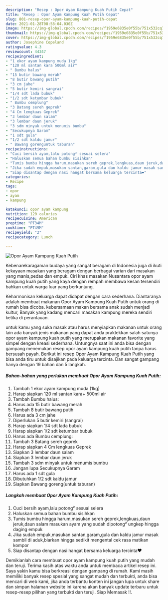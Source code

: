 ```yaml
---
description: "Resep : Opor Ayam Kampung Kuah Putih Cepat"
title: "Resep : Opor Ayam Kampung Kuah Putih Cepat"
slug: 801-resep-opor-ayam-kampung-kuah-putih-cepat
date: 2021-01-28T08:58:04.030Z
image: https://img-global.cpcdn.com/recipes/f1959e6835e0f55b/751x532cq70/opor-ayam-kampung-kuah-putih-foto-resep-utama.jpg
thumbnail: https://img-global.cpcdn.com/recipes/f1959e6835e0f55b/751x532cq70/opor-ayam-kampung-kuah-putih-foto-resep-utama.jpg
cover: https://img-global.cpcdn.com/recipes/f1959e6835e0f55b/751x532cq70/opor-ayam-kampung-kuah-putih-foto-resep-utama.jpg
author: Josephine Copeland
ratingvalue: 4.3
reviewcount: 44347
recipeingredient:
- "1 ekor ayam kampung muda 1kg"
- "120 ml santan kara 500ml air"
- " Bumbu halus"
- "15 butir bawang merah"
- "8 butir bawang putih"
- "3 cm jahe"
- "5 butir kemiri sangrai"
- "1/4 sdt lada bubuk"
- "1/2 sdt ketumbar bubuk"
- " Bumbu cemplung"
- "3 Batang sereh geprek"
- "4 Cm lengkuas Geprek"
- "3 lembar daun salam"
- "3 lembar daun jeruk"
- "3 sdm minyak untuk menumis bumbu"
- "Secukupnya Garam"
- "1 sdt gula"
- "1/2 sdt kaldu jamur"
- " Bawang gorenguntuk taburan"
recipeinstructions:
- "Cuci bersih ayam,lalu potong² sesuai selera"
- "Haluskan semua bahan bumbu sisihkan"
- "Tumis bumbu hingga harum,masukan sereh geprek,lengkuas,daun jeruk,daun salam masukan ayam yang sudah dipotong² ungkep hingga daging empuk"
- "Jika sudah empuk,masukan santan,garam,gula dan kaldu jamur masak sambil di aduk,biarkan hingga sedikit mengental cek rasa matikan kompor"
- "Siap disantap dengan nasi hangat bersama keluarga tercinta❤️"
categories:
- Recipe
tags:
- opor
- ayam
- kampung

katakunci: opor ayam kampung 
nutrition: 120 calories
recipecuisine: American
preptime: "PT34M"
cooktime: "PT49M"
recipeyield: "2"
recipecategory: Lunch

---
```



![Opor Ayam Kampung Kuah Putih](https://img-global.cpcdn.com/recipes/f1959e6835e0f55b/751x532cq70/opor-ayam-kampung-kuah-putih-foto-resep-utama.jpg)

Kebenarekaragaman budaya yang sangat beragam di Indonesia juga di ikuti kekayaan masakan yang beragam dengan berbagai varian dari masakan yang manis,pedas dan empuk. Ciri khas masakan Nusantara opor ayam kampung kuah putih yang kaya dengan rempah membawa kesan tersendiri bahkan untuk warga luar yang berkunjung.


Keharmonisan keluarga dapat didapat dengan cara sederhana. Diantaranya adalah membuat makanan Opor Ayam Kampung Kuah Putih untuk orang di rumah bisa dicoba. kebersamaan makan bersama anak sudah menjadi kultur, Banyak yang kadang mencari masakan kampung mereka sendiri ketika di perantauan.



untuk kamu yang suka masak atau harus menyiapkan makanan untuk orang lain ada banyak jenis makanan yang dapat anda praktekkan salah satunya opor ayam kampung kuah putih yang merupakan makanan favorite yang simpel dengan kreasi sederhana. Untungnya saat ini anda bisa dengan gampang menemukan resep opor ayam kampung kuah putih tanpa harus bersusah payah.
Berikut ini resep Opor Ayam Kampung Kuah Putih yang bisa anda tiru untuk disajikan pada keluarga tercinta. Dan sangat gampang hanya dengan 19 bahan dan 5 langkah.


<!--inarticleads1-->

##### Bahan-bahan yang perlukan membuat Opor Ayam Kampung Kuah Putih:

1. Tambah 1 ekor ayam kampung muda (1kg)
1. Harap siapkan 120 ml santan kara+ 500ml air
1. Tambah  Bumbu halus:
1. Harus ada 15 butir bawang merah
1. Tambah 8 butir bawang putih
1. Harus ada 3 cm jahe
1. Diperlukan 5 butir kemiri (sangrai)
1. Harap siapkan 1/4 sdt lada bubuk
1. Harap siapkan 1/2 sdt ketumbar bubuk
1. Harus ada  Bumbu cemplung:
1. Tambah 3 Batang sereh geprek
1. Harap siapkan 4 Cm lengkuas Geprek
1. Siapkan 3 lembar daun salam
1. Siapkan 3 lembar daun jeruk
1. Tambah 3 sdm minyak untuk menumis bumbu
1. Jangan lupa Secukupnya Garam
1. Harus ada 1 sdt gula
1. Dibutuhkan 1/2 sdt kaldu jamur
1. Siapkan  Bawang goreng(untuk taburan)




<!--inarticleads2-->

##### Langkah membuat  Opor Ayam Kampung Kuah Putih:

1. Cuci bersih ayam,lalu potong² sesuai selera
1. Haluskan semua bahan bumbu sisihkan
1. Tumis bumbu hingga harum,masukan sereh geprek,lengkuas,daun jeruk,daun salam masukan ayam yang sudah dipotong² ungkep hingga daging empuk
1. Jika sudah empuk,masukan santan,garam,gula dan kaldu jamur masak sambil di aduk,biarkan hingga sedikit mengental cek rasa matikan kompor
1. Siap disantap dengan nasi hangat bersama keluarga tercinta❤️




Demikianlah cara membuat opor ayam kampung kuah putih yang mudah dan teruji. Terima kasih atas waktu anda untuk membaca artikel resep ini. Saya yakin kamu bisa berkreasi dengan gampang di rumah. Kami masih memiliki banyak resep spesial yang sangat mudah dan terbukti, anda bisa mencari di web kami, jika anda terbantu konten ini jangan lupa untuk share dan simpan halaman website ini karena akan banyak update terbaru untuk resep-resep pilihan yang terbukti dan teruji. Siap Memasak !!. 
